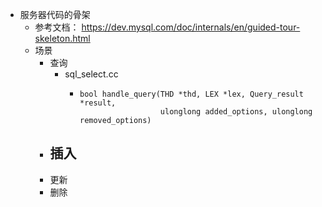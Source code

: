 - 服务器代码的骨架
	- 参考文档： https://dev.mysql.com/doc/internals/en/guided-tour-skeleton.html
	- 场景
		- 查询
			- sql_select.cc
				- ```
				  bool handle_query(THD *thd, LEX *lex, Query_result *result,
				                    ulonglong added_options, ulonglong removed_options)
				  ```
		- 插入
			-
		- 更新
		- 删除